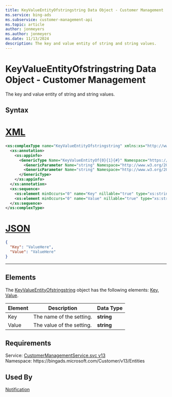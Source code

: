 ```yaml
---
title: KeyValueEntityOfstringstring Data Object - Customer Management
ms.service: bing-ads
ms.subservice: customer-management-api
ms.topic: article
author: jonmeyers
ms.author: jonmeyers
ms.date: 11/13/2024
description: The key and value entity of string and string values.
---
```

# KeyValueEntityOfstringstring Data Object - Customer Management
The key and value entity of string and string values.

## Syntax

# [XML](#tab/xml)

```xml
<xs:complexType name="KeyValueEntityOfstringstring" xmlns:xs="http://www.w3.org/2001/XMLSchema">
  <xs:annotation>
    <xs:appinfo>
      <GenericType Name="KeyValueEntityOf{0}{1}{#}" Namespace="https://bingads.microsoft.com/Customer/v13/Entities" xmlns="http://schemas.microsoft.com/2003/10/Serialization/">
        <GenericParameter Name="string" Namespace="http://www.w3.org/2001/XMLSchema" />
        <GenericParameter Name="string" Namespace="http://www.w3.org/2001/XMLSchema" />
      </GenericType>
    </xs:appinfo>
  </xs:annotation>
  <xs:sequence>
    <xs:element minOccurs="0" name="Key" nillable="true" type="xs:string" />
    <xs:element minOccurs="0" name="Value" nillable="true" type="xs:string" />
  </xs:sequence>
</xs:complexType>
```

# [JSON](#tab/json)

```json
{
  "Key": "ValueHere",
  "Value": "ValueHere"
}
```

-----

## <a name="elements"></a>Elements

The [KeyValueEntityOfstringstring](keyvalueentityofstringstring.md) object has the following elements: [Key](#key), [Value](#value).

|Element|Description|Data Type|
|-----------|---------------|-------------|
|<a name="key"></a>Key|The name of the setting.|**string**|
|<a name="value"></a>Value|The value of the setting.|**string**|

## Requirements
Service: [CustomerManagementService.svc v13](https://clientcenter.api.bingads.microsoft.com/Api/CustomerManagement/v13/CustomerManagementService.svc)  
Namespace: https\://bingads.microsoft.com/Customer/v13/Entities  

## Used By
[Notification](notification.md)  
